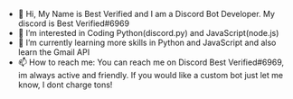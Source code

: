 - 👋 Hi, My Name is Best Verified and I am a Discord Bot Developer. My discord is Best Verified#6969
- 👀 I’m interested in Coding Python(discord.py) and JavaScript(node.js)
- 🌱 I’m currently learning more skills in Python and JavaScript and also learn the Gmail API
- 📫 How to reach me: You can reach me on Discord Best Verified#6969, im always active and friendly. If you would like a custom bot just let me know, I dont charge tons!
